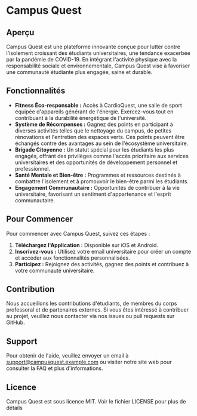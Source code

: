 # Campus Quest

## Aperçu

Campus Quest est une plateforme innovante conçue pour lutter contre l'isolement croissant des étudiants universitaires, une tendance exacerbée par la pandémie de COVID-19. En intégrant l'activité physique avec la responsabilité sociale et environnementale, Campus Quest vise à favoriser une communauté étudiante plus engagée, saine et durable.

## Fonctionnalités

- **Fitness Éco-responsable :** Accès à CardioQuest, une salle de sport équipée d'appareils générant de l'énergie. Exercez-vous tout en contribuant à la durabilité énergétique de l'université.
- **Système de Récompenses :** Gagnez des points en participant à diverses activités telles que le nettoyage du campus, de petites rénovations et l'entretien des espaces verts. Ces points peuvent être échangés contre des avantages au sein de l'écosystème universitaire.
- **Brigade Citoyenne :** Un statut spécial pour les étudiants les plus engagés, offrant des privilèges comme l'accès prioritaire aux services universitaires et des opportunités de développement personnel et professionnel.
- **Santé Mentale et Bien-être :** Programmes et ressources destinés à combattre l'isolement et à promouvoir le bien-être parmi les étudiants.
- **Engagement Communautaire :** Opportunités de contribuer à la vie universitaire, favorisant un sentiment d'appartenance et l'esprit communautaire.

## Pour Commencer

Pour commencer avec Campus Quest, suivez ces étapes :

1. **Téléchargez l'Application :** Disponible sur iOS et Android.
2. **Inscrivez-vous :** Utilisez votre email universitaire pour créer un compte et accéder aux fonctionnalités personnalisées.
3. **Participez :** Rejoignez des activités, gagnez des points et contribuez à votre communauté universitaire.

## Contribution

Nous accueillons les contributions d'étudiants, de membres du corps professoral et de partenaires externes. Si vous êtes intéressé à contribuer au projet, veuillez nous contacter via nos issues ou pull requests sur GitHub.

## Support

Pour obtenir de l'aide, veuillez envoyer un email à support@campusquest.example.com ou visiter notre site web pour consulter la FAQ et plus d'informations.

## Licence

Campus Quest est sous licence MIT. Voir le fichier LICENSE pour plus de détails
